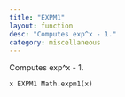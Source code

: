 ```yaml
---
title: "EXPM1"
layout: function
desc: "Computes exp^x - 1."
category: miscellaneous
---
```


Computes exp^x - 1.

```
x EXPM1 Math.expm1(x)
```